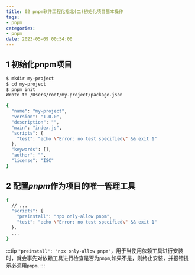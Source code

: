 ```yaml
---
title: 02 pnpm软件工程化指北(二)初始化项目基本操作
tags:
- pnpm
categories:
- pnpm
date: 2023-05-09 00:54:00
---
```


## 1 初始化pnpm项目

```bash
$ mkdir my-project
$ cd my-project
$ pnpm init
Wrote to /Users/root/my-project/package.json

{
  "name": "my-project",
  "version": "1.0.0",
  "description": "",
  "main": "index.js",
  "scripts": {
    "test": "echo \"Error: no test specified\" && exit 1"
  },
  "keywords": [],
  "author": "",
  "license": "ISC"
}

```

## 2 配置*pnpm*作为项目的唯一管理工具

```bash title="package.json" {4}
{
  // ...
  "scripts": {
    "preinstall": "npx only-allow pnpm",
    "test": "echo \"Error: no test specified\" && exit 1"
  },
  ...
}
```

:::tip
`"preinstall": "npx only-allow pnpm"`，用于当使用依赖工具进行安装时，就会事先对依赖工具进行检查是否为`pnpm`,如果不是，则终止安装，并报错提示必须用`pnpm`.
:::
    

